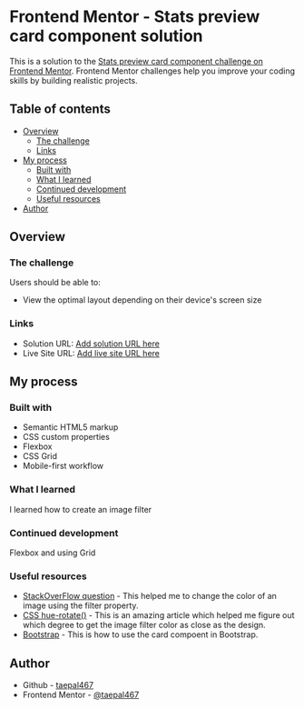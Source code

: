 # Frontend Mentor - Stats preview card component solution

This is a solution to the [Stats preview card component challenge on Frontend Mentor](https://www.frontendmentor.io/challenges/stats-preview-card-component-8JqbgoU62). Frontend Mentor challenges help you improve your coding skills by building realistic projects. 

## Table of contents

- [Overview](#overview)
  - [The challenge](#the-challenge)
  - [Links](#links)
- [My process](#my-process)
  - [Built with](#built-with)
  - [What I learned](#what-i-learned)
  - [Continued development](#continued-development)
  - [Useful resources](#useful-resources)
- [Author](#author)


## Overview

### The challenge

Users should be able to:

- View the optimal layout depending on their device's screen size


### Links

- Solution URL: [Add solution URL here](https://your-solution-url.com)
- Live Site URL: [Add live site URL here](https://your-live-site-url.com)

## My process

### Built with

- Semantic HTML5 markup
- CSS custom properties
- Flexbox
- CSS Grid
- Mobile-first workflow

### What I learned

I learned how to create an image filter

### Continued development

Flexbox and using Grid

### Useful resources

- [StackOverFlow question](https://stackoverflow.com/questions/29280817/is-there-any-way-to-colorize-a-white-png-image-with-css-only) - This helped me to change the color of an image using the filter property.
- [CSS hue-rotate()](https://www.quackit.com/css/functions/css_hue-rotate_function.cfm) - This is an amazing article which helped me figure out which degree to get the image filter color as close as the design.
- [Bootstrap](https://getbootstrap.com/docs/5.1/components/card/) - This is how to use the card compoent in Bootstrap.


## Author

- Github - [taepal467](https://github.com/taepal467)
- Frontend Mentor - [@taepal467](https://www.frontendmentor.io/profile/taepal467)


